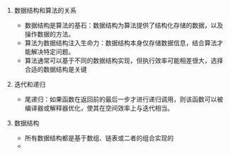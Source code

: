 1. 数据结构和算法的关系
	+ 数据结构是算法的基石：数据结构为算法提供了结构化存储的数据，以及操作数据的方法。
	+ 算法为数据结构注入生命力：数据结构本身仅存储数据信息，结合算法才能解决特定问题。
	+ 算法通常可以基于不同的数据结构实现，但执行效率可能相差很大，选择合适的数据结构是关键

2. 迭代和递归
	+ 尾递归：如果函数在返回前的最后一步才进行递归调用，则该函数可以被编译器或解释器优化，使其在空间效率上与迭代相当。

3. 数据结构
	+ 所有数据结构都是基于数组、链表或二者的组合实现的
	+ 